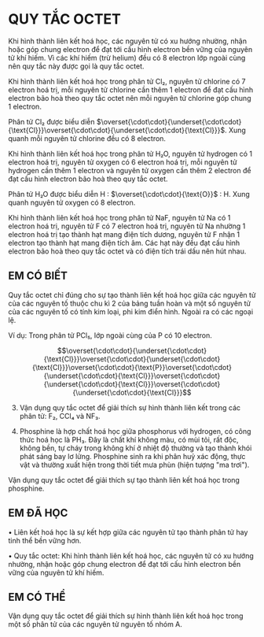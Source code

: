 # QUY TẮC OCTET

Khi hình thành liên kết hoá học, các nguyên tử có xu hướng nhường, nhận hoặc góp chung electron để đạt tới cấu hình electron bền vững của nguyên tử khí hiếm. Vì các khí hiếm (trừ helium) đều có 8 electron lớp ngoài cùng nên quy tắc này được gọi là quy tắc octet.

Khi hình thành liên kết hoá học trong phân tử Cl₂, nguyên tử chlorine có 7 electron hoá trị, mỗi nguyên tử chlorine cần thêm 1 electron để đạt cấu hình electron bão hoà theo quy tắc octet nên mỗi nguyên tử chlorine góp chung 1 electron.

Phân tử Cl₂ được biểu diễn $\overset{\cdot\cdot}{\underset{\cdot\cdot}{\text{Cl}}}\overset{\cdot\cdot}{\underset{\cdot\cdot}{\text{Cl}}}$. Xung quanh mỗi nguyên tử chlorine đều có 8 electron.

Khi hình thành liên kết hoá học trong phân tử H₂O, nguyên tử hydrogen có 1 electron hoá trị, nguyên tử oxygen có 6 electron hoá trị, mỗi nguyên tử hydrogen cần thêm 1 electron và nguyên tử oxygen cần thêm 2 electron để đạt cấu hình electron bão hoà theo quy tắc octet.

Phân tử H₂O được biểu diễn H : $\overset{\cdot\cdot}{\text{O}}$ : H. Xung quanh nguyên tử oxygen có 8 electron.

Khi hình thành liên kết hoá học trong phân tử NaF, nguyên tử Na có 1 electron hoá trị, nguyên tử F có 7 electron hoá trị, nguyên tử Na nhường 1 electron hoá trị tạo thành hạt mang điện tích dương, nguyên tử F nhận 1 electron tạo thành hạt mang điện tích âm. Các hạt này đều đạt cấu hình electron bão hoà theo quy tắc octet và có điện tích trái dấu nên hút nhau.

## EM CÓ BIẾT

Quy tắc octet chỉ đúng cho sự tạo thành liên kết hoá học giữa các nguyên tử của các nguyên tố thuộc chu kì 2 của bảng tuần hoàn và một số nguyên tử của các nguyên tố có tính kim loại, phi kim điển hình. Ngoài ra có các ngoại lệ.

Ví dụ: Trong phân tử PCl₅, lớp ngoài cùng của P có 10 electron.

$$\overset{\cdot\cdot}{\underset{\cdot\cdot}{\text{Cl}}}\overset{\cdot\cdot}{\underset{\cdot\cdot}{\text{Cl}}}\overset{\cdot\cdot}{\text{P}}\overset{\cdot\cdot}{\underset{\cdot\cdot}{\text{Cl}}}\overset{\cdot\cdot}{\underset{\cdot\cdot}{\text{Cl}}}\overset{\cdot\cdot}{\underset{\cdot\cdot}{\text{Cl}}}$$

3. Vận dụng quy tắc octet để giải thích sự hình thành liên kết trong các phân tử: F₂, CCl₄ và NF₃.

4. Phosphine là hợp chất hoá học giữa phosphorus với hydrogen, có công thức hoá học là PH₃. Đây là chất khí không màu, có mùi tỏi, rất độc, không bền, tự cháy trong không khí ở nhiệt độ thường và tạo thành khói phát sáng bay lơ lửng. Phosphine sinh ra khi phân huỷ xác động, thực vật và thường xuất hiện trong thời tiết mưa phùn (hiện tượng "ma trơi").

Vận dụng quy tắc octet để giải thích sự tạo thành liên kết hoá học trong phosphine.

## EM ĐÃ HỌC

• Liên kết hoá học là sự kết hợp giữa các nguyên tử tạo thành phân tử hay tinh thể bền vững hơn.

• Quy tắc octet: Khi hình thành liên kết hoá học, các nguyên tử có xu hướng nhường, nhận hoặc góp chung electron để đạt tới cấu hình electron bền vững của nguyên tử khí hiếm.

## EM CÓ THỂ

Vận dụng quy tắc octet để giải thích sự hình thành liên kết hoá học trong một số phân tử của các nguyên tử nguyên tố nhóm A.